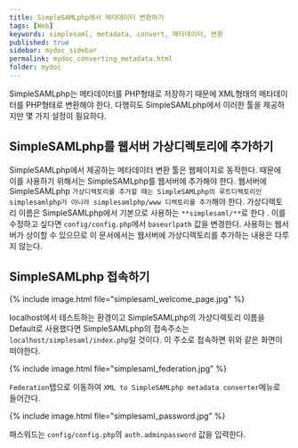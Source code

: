 ```yaml
---
title: SimpleSAMLphp에서 메타데이터 변환하기
tags: [Web]
keywords: simplesaml, metadata, convert, 메타데이터, 변환
published: true
sidebar: mydoc_sidebar
permalink: mydoc_converting_metadata.html
folder: mydoc
---
```


SimpleSAMLphp는 메타데이터를 PHP형태로 저장하기 때문에 XML형태의 메타데이터를 PHP형태로 변환해야 한다. 다행히도 SimpleSAMLphp에서 이러한 툴을 제공하지만 몇 가지 설정이 필요하다.

## SimpleSAMLphp를 웹서버 가상디렉토리에 추가하기
SimpleSAMLphp에서 제공하는 메타데이터 변환 툴은 웹페이지로 동작한다. 때문에 이를 사용하기 위해서는 SimpleSAMLphp를 웹서버에 추가해야 한다. 웹서버에 SimpleSAMLphp `가상디렉토리를 추가할 때는 SimpleSAMLphp의 루트디렉토리인 simplesamlphp가 아니라 simplesamlphp/www 디렉토리를 추가`해야 한다. 가상디렉토리 이름은 SimpleSAMLphp에서 기본으로 사용하는 `**simplesaml/**`로 한다 . 이를 수정하고 싶다면 `config/config.php`에서 `baseurlpath` 값을 변경한다. 사용하는 웹서버가 상이할 수 있으므로 이 문서에서는 웹서버에 가상디렉토리를 추가하는 내용은 다루지 않는다.

## SimpleSAMLphp 접속하기
{% include image.html file="simplesaml_welcome_page.jpg" %}

localhost에서 테스트하는 환경이고 SimpleSAMLphp의 가상디렉토리 이름을 Default로 사용했다면 SimpleSAMLphp의 접속주소는 `localhost/simplesaml/index.php`일 것이다. 이 주소로 접속하면 위와 같은 화면이 떠야한다.

{% include image.html file="simplesaml_federation.jpg" %}

`Federation`탭으로 이동하여 `XML to SimpleSAMLphp metadata converter`메뉴로 들어간다. 

{% include image.html file="simplesaml_password.jpg" %}

패스워드는 `config/config.php`의 `auth.adminpassword` 값을 입력한다.